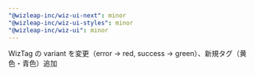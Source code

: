 ```yaml
---
"@wizleap-inc/wiz-ui-next": minor
"@wizleap-inc/wiz-ui-styles": minor
"@wizleap-inc/wiz-ui": minor
---
```


WizTag の variant を変更（error -> red, success -> green）、新規タグ（黄色・青色）追加

